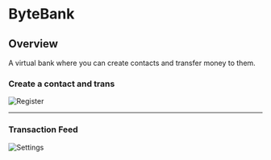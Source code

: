 # ByteBank

## Overview

A virtual bank where you can create contacts and transfer money to them.

### Create a contact and trans

![Register](https://media.giphy.com/media/VIWrOJQsrqEouktun8/giphy.gif)

---

### Transaction Feed

![Settings](https://media.giphy.com/media/ZdCItTs3Wnvr3uF3oU/giphy.gif)
